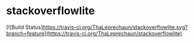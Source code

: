 # stackoverflowlite


[![Build Status]https://travis-ci.org/ThaLeprechaun/stackoverflowlite.svg?branch=feature](https://travis-ci.org/ThaLeprechaun/stackoverflowlite)